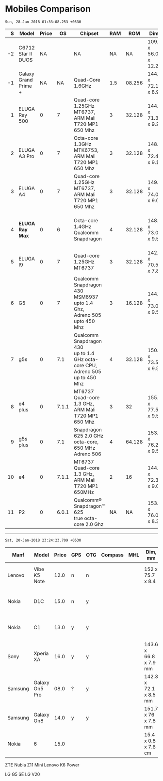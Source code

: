 # Mobiles Comparison

`Sun, 28-Jan-2018 01:33:08.253 +0530`

|   S | Model                     | Price | OS    | Chipset                                                                                 | RAM | ROM    | Dim.                | Wt  |     Area |    Pixels | Display                                                  | Batt. | Connet...                             | Locn.                       | Sensors                                                                                    | Glass              |
| ---:| ------------------------- | ----- | ----- | --------------------------------------------------------------------------------------- | --- | ------ | ------------------- | --- | --------:| ---------:| -------------------------------------------------------- | ----- | ------------------------------------- | --------------------------- | ------------------------------------------------------------------------------------------ | ------------------ |
|  -2 | C6712 <br/>Star II DUOS   | NA    |       | NA                                                                                      | NA  | NA     | 109.5 x 56.0 x 12.2 | 100 |  `6,132` |    96,000 | ? (3.2)<br/>(240 x 400)<br/>146 PPI                      | 1,200 | NA                                    |                             | Accelerometer<br/>Proximity                                                                | NA                 |
|  -1 | Galaxy Grand <br/>Prime + | NA    | NA    | Quad-Core 1.6GHz                                                                        | 1.5 | 08.256 | 144.8 x 72.1 x 8.9  | 160 | `10,440` |   518,400 | 12.7 (5.0)<br/>qHD (960 x 540)                           | 2,600 | NA                                    | GPS<br/>Glonass             | NA                                                                                         | NA                 |
|   1 | ELUGA Ray 500             | 0     | 7     | Quad-core 1.25GHz MT6737, <br/>ARM Mali T720 MP1 650 Mhz                                | 3   | 32.128 | 144.3 x 71.3 x 9.2  | 163 | `10,288` |   921,600 | 12.7 (5)<br/>HD 720p (1280×720)<br/>282 ppi<br/>         | 4,000 | USB OTG                               | GPS                         | Accelerometer<br/>Proximity<br/>Ambient light<br/>Finger print                             | NEG2 GLASS         |
|   2 | ELUGA A3 Pro              | 0     | 7     | Octa-core 1.3GHz MTK6753, <br/>ARM Mali T720 MP1 650 Mhz                                | 3   | 32.128 | 148.7 x 72.4 x 9.1  | 161 | `10,765` |   921,600 | 13.21 (5.2)<br/>HD 720p (1280×720)                       | 4,000 | USB OTG                               | GPS                         | Accelerometer<br/>Proximity<br/>Ambient light<br/>Finger print                             | Asahi Dragon Trial |
|   3 | ELUGA A4                  | 0     | 7     | Quad-core 1.25GHz MT6737, <br/>ARM Mali T720 MP1 650 Mhz                                | 3   | 32.128 | 149.5 x 74.0 x 9.0  | 162 | `11,063` |   921,600 | 13.21 (5.2)<br/>HD 720p (1280×720)                       | 5,000 | USB OTG                               | GPS                         | Accelerometer<br/>Proximity<br/>Ambient light<br/>Finger print                             | NEG2 GLASS         |
|   4 | **ELUGA Ray Max**         | 0     | 6     | Octa-core 1.4GHz <br/>Qualcomm Snapdragon                                               | 4   | 32.128 | 148.0 x 73.0 x 9.5  | 165 | `10,804` | 2,073,600 | 13.21(5.2)<br/>FHD (1920*1080)                           | 3,000 | USB OTG                               | GPS                         | Accelerometer<br/>Proximity<br/>Ambient light<br/>Finger print<br/>Compass<br/>Hall sensor | NA                 |
|   5 | ELUGA I9                  | 0     | 7     | Quad-core 1.25GHz MT6737                                                                | 3   | 32.128 | 142.5 x 70.5 x 7.8  | 143 | `10,046` |   921,600 | 12.7 (5)<br/>HD 720p (1280×720)                          | 2,500 | USB OTG                               | GPS                         | Accelerometer<br/>Proximity<br/>Ambient light<br/>Finger print                             | NA                 |
|   6 | G5                        | 0     | 7     | Qualcomm Snapdragon 430 <br/>MSM8937 upto 1.4 Ghz, <br/>Adreno 505 upto 450 Mhz         | 3   | 16.128 | 144.3 x 73.0 x 9.5  | 145 | `10,533` | 2,073,600 | 12.70 (5) <br/>HD 1080p (1920 x 1080)<br/>441 ppi<br/>   | 2,800 | Micro USB<br/>3.5 mm port             | GPS,<br/>A-GPS,<br/>GLONASS | Accelerometer<br/>Proximity<br/>Ambient Light<br/>Fingerprint<br/>Gyroscope                | NA                 |
|   7 | g5s                       | 0     | 7.1   | Qualcomm Snapdragon 430 <br/>up to 1.4 GHz octa-core CPU, <br/>Adreno 505 up to 450 Mhz | 4   | 32.128 | 150.0 x 73.5 x 9.5  | 157 | `11,025` | 2,073,600 | 13.20cm (5.2”)<br/>Full HD 1080p (1920×1080)<br/>424 ppi | 3,000 | Micro USB<br/>3.5 mm port             | GPS,<br/>A-GPS,<br/>GLONASS | Accelerometer<br/>Proximity<br/>Ambient Light<br/>Fingerprint<br/>Gyroscope                | NA                 |
|   8 | e4 plus                   | 0     | 7.1.1 | MT6737 Quad-core 1.3 GHz, <br/>ARM Mali T720 MP1 650 Mhz                                | 3   | 32     | 155.0 x 77.5 x 9.5  | 198 | `12,012` |        NA | 13.97 (5.5) <br/>HD (1280×720) <br/>267 ppi              | 5,000 | Micro USB<br/>3.5 mm port             | GPS,<br/>AGPS               | Accelerometer<br/>Proximity<br/>Ambient Light                                              | NA                 |
|   9 | g5s plus                  | 0     | 7.1   | Snapdragon 625 2.0 GHz octa-core, <br/>650 MHz Adreno 506                               | 4   | 64.128 | 153.5 x 76.2 x 9.5  | 168 | `11,696` |        NA | 13.97 (5.5)<br/>HD 1080p (1920×1080)<br/>401 ppi         | 3,000 | Micro USB<br/>3.5 mm port             | GPS,<br/>A-GPS,<br/>GLONASS | Accelerometer<br/>Proximity<br/>Ambient Light<br/>Gravitation                              | NA                 |
|  10 | e4                        | 0     | 7.1.1 | MT6737 Quad-core 1.3 GHz, <br/>ARM Mali T720 MP1 650MHz                                 | 2   | 16     | 144.7 x 72.3 x 9.0  | 151 | `10,461` |        NA | 12.7 (5) <br/>HD 720p (1280×720)<br/>294 PPI             | 2,800 | Micro USB<br/>3.5 mm port<br/>USB OTG | GPS                         | Accelerometer<br/>Proximity<br/>Ambient Light<br/>Gravitation                              | NA                 |
|  11 | P2                        | 0     | 6.0.1 | Qualcomm® Snapdragon™ 625 <br/>true octa-core 2.0 Ghz                                   | NA  | NA     | 153.0 x 76.0 x 8.3  | 177 | `11,628` |        NA | 13.97 (5.5) <br/>HD (1920 x 1080)                        | 5,100 | NA                                    | A-GPS                       | NA                                                                                         | NA                 |


---

`Sat, 20-Jan-2018 23:24:23.709 +0530`

| Manf    | Model          | Price | GPS | OTG | Compass | MHL | Dim, mm               | Wt, gms | Batt | Resolution                  | Screen | OS  |
| ------- | -------------- | ----- | --- | --- | ------- | --- | --------------------- | ------- | ---- | --------------------------- | ------ | --- |
| Lenovo  | Vibe K5 Note   | 12.0  | n   | n   |         |     | 152 x 75.7 x 8.4      | 165     | 3500 | 1080 x 1920 Pixels, 401 ppi | 5.5    | 6.0 |
| Nokia   | D1C            | 15.0  | n   | y   |         |     |                       |         | 3500 | 1920 x 1080 Pixels, 441 ppi | 5.0    | 7.0 |
| Nokia   | C1             | 13.0  | y   | y   |         |     |                       |         | 2800 | 1080 x 1920 Pixels, 401 pp  | 5.5    | 6.0 |
| Sony    | Xperia XA      | 16.0  | y   | y   |         |     | 143.6 x 66.8 x 7.9 mm | 138     | 2300 | 720 x 1280 Pixels, 294 ppi  | 5.0    | 6.0 |
| Samsung | Galaxy On5 Pro | 08.0  | ?   | y   |         |     | 142.3 x 72.1 x 8.5 mm | 149     | 2600 | 720 x 1280 Pixels, 294 ppi  | 5.0    | 6.0 |
| Samsung | Galaxy On8     | 14.0  | y   | y   |         |     | 151.7 x 76 x 7.8 mm   | 170     | 3300 | 1080 x 1920 Pixels, 401 ppi | 5.5    | 6.0 |
| Nokia   | 6              | 15.0  |     |     |         |     | 15.4 x 0.8 x 7.6 cm   |         | 1 AA |                             |        |     |


ZTE Nubia Z11 Mini
Lenovo K6 Power

LG G5 SE
LG V20
